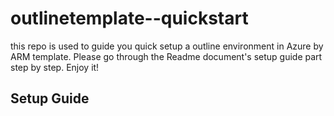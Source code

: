 # outlinetemplate--quickstart
   this repo is used to guide you quick setup a outline environment in Azure by ARM template. Please go through the Readme document's setup guide part step by step. Enjoy it!
   
## Setup Guide


